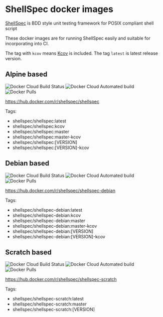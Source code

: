 # ShellSpec docker images

[ShellSpec](https://github.com/shellspec/shellspec) is BDD style unit testing framework for POSIX compliant shell script

These docker images are for running ShellSpec easily and suitable for incorporating into CI.

The tag with `kcov` means [Kcov](https://github.com/SimonKagstrom/kcov) is included. The tag `latest` is latest release version.

## Alpine based

![Docker Cloud Build Status](https://img.shields.io/docker/cloud/build/shellspec/shellspec)
![Docker Cloud Automated build](https://img.shields.io/docker/cloud/automated/shellspec/shellspec)
![Docker Pulls](https://img.shields.io/docker/pulls/shellspec/shellspec)

https://hub.docker.com/r/shellspec/shellspec

Tags:

- shellspec/shellspec:latest
- shellspec/shellspec:kcov
- shellspec/shellspec:master
- shellspec/shellspec:master-kcov
- shellspec/shellspec:[VERSION]
- shellspec/shellspec:[VERSION]-kcov

## Debian based

![Docker Cloud Build Status](https://img.shields.io/docker/cloud/build/shellspec/shellspec-debian)
![Docker Cloud Automated build](https://img.shields.io/docker/cloud/automated/shellspec/shellspec-debian)
![Docker Pulls](https://img.shields.io/docker/pulls/shellspec/shellspec-debian)

https://hub.docker.com/r/shellspec/shellspec-debian

Tags:

- shellspec/shellspec-debian:latest
- shellspec/shellspec-debian:kcov
- shellspec/shellspec-debian:master
- shellspec/shellspec-debian:master-kcov
- shellspec/shellspec-debian:[VERSION]
- shellspec/shellspec-debian:[VERSION]-kcov

## Scratch based

![Docker Cloud Build Status](https://img.shields.io/docker/cloud/build/shellspec/shellspec-scratch)
![Docker Cloud Automated build](https://img.shields.io/docker/cloud/automated/shellspec/shellspec-scratch)
![Docker Pulls](https://img.shields.io/docker/pulls/shellspec/shellspec-scratch)

https://hub.docker.com/r/shellspec/shellspec-scratch

Tags:

- shellspec/shellspec-scratch:latest
- shellspec/shellspec-scratch:master
- shellspec/shellspec-scratch:[VERSION]
